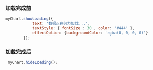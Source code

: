 ### 加载完成前

```js
myChart.showLoading({
            text: '数据正在努力加载...',
            textStyle: { fontSize : 30 , color: '#444' },
            effectOption: {backgroundColor: 'rgba(0, 0, 0, 0)'}
        });
```

### 加载完成后

```js
 myChart.hideLoading();
```

